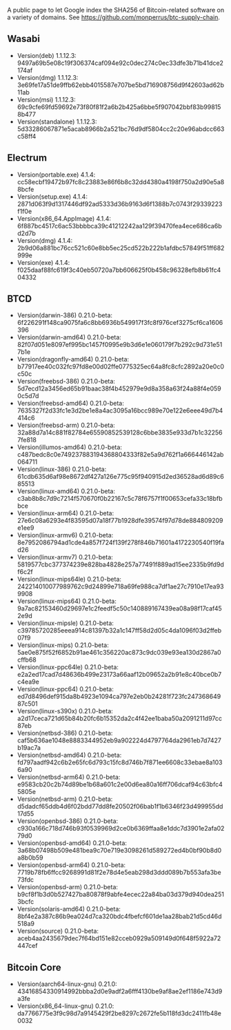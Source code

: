 A public page to let Google index the SHA256 of Bitcoin-related software on a variety of domains. See <https://github.com/monperrus/btc-supply-chain>.

## Wasabi

* Version(deb) 1.1.12.3: 9497a69b5e08c19f306374caf094e92c0dec274c0ec33dfe3b71b41dce2174af
* Version(dmg) 1.1.12.3: 3e69fe17a51de9ffb62ebb4015587e707be5bd716908756d9f42603ad62b11ab
* Version(msi) 1.1.12.3: 69c9cfe69fd59692e73f80f81f2a6b2b425a6bbe5f907042bbf83b998158b477
* Version(standalone) 1.1.12.3: 5d33286067871e5acab8966b2a521bc76d9df5804cc2c20e96abdcc663c58ff4

## Electrum

* Version(portable.exe) 4.1.4: cc58ecbf19472b97fc8c23883e86f6b8c32dd4380a4198f750a2d90e5a88bcfe
* Version(setup.exe) 4.1.4: 2871d063f9d1317446df92ad5333d36b9163d6f1388b7c0743f29339223f1f0e
* Version(x86_64.AppImage) 4.1.4: 6f887bc4517c6ac53bbbbca39c41212242aa129f39470fea4ece686ca6bd2d7b
* Version(dmg) 4.1.4: 2b9d06a881bc76cc521c60e8bb5ec25cd522b222b1afdbc57849f51ff682999e
* Version(exe) 4.1.4: f025daaf88fc619f3c40eb50720a7bb606625f0b458c96328efb8b61fc404332

## BTCD

* Version(darwin-386) 0.21.0-beta: 6f226291f148ca9075fa6c8bb6936b549917f3fc8f976cef3275cf6ca1606396
* Version(darwin-amd64) 0.21.0-beta: 82f07d051e8097ef995bc1457f0995e9b3d6e1e060179f7b292c9d731e517b1e
* Version(dragonfly-amd64) 0.21.0-beta: b77917ee40c032fc97fd8e00d02ffe0775325ec64a8fc8cfc2892a20e0c0c50c
* Version(freebsd-386) 0.21.0-beta: 5d7ecd12a3456ed65b91baac38f4b452979e9d8a358a63f24a88f4e0590c5d7d
* Version(freebsd-amd64) 0.21.0-beta: 7635327f2d33fc1e3d2be1e8a4ac3095a16bcc989e70e122e6eee49d7b4414c6
* Version(freebsd-arm) 0.21.0-beta: 32a88d7a14c881f82784e65590852539128c6bbe3835e933d7b1c322567fe818
* Version(illumos-amd64) 0.21.0-beta: c487bedc8c0e749237883194368804333f82e5a9d762f1a666446142ab064711
* Version(linux-386) 0.21.0-beta: 61cdb635d6af98e8672df427a126e775c95f940915d2ed36528ad6d89c685513
* Version(linux-amd64) 0.21.0-beta: c3ab8b8c7d9c7214f570670f0b22167c5c78f6757f1f00653cefa33c18bfbbce
* Version(linux-arm64) 0.21.0-beta: 27e6c08a6293e4f83595d07a18f77b1928dfe39574f97d78de884809209e1ee9
* Version(linux-armv6) 0.21.0-beta: 8e7952086794ad1cde4a857f724f139f278f846b71601a4172230540f19fad26
* Version(linux-armv7) 0.21.0-beta: 5819577cbc377374239e828ba4828e257a77491f889ad15ee2335b9fd9df6c2f
* Version(linux-mips64le) 0.21.0-beta: 242214010077989762c9d24899e718a69fe988ca7df1ae27c7910e17ea939908
* Version(linux-mips64) 0.21.0-beta: 9a7ac82153460d29697e1c2feedf5c50c140889167439ea08a98f17caf452e9d
* Version(linux-mipsle) 0.21.0-beta: c39785720285eeea914c81397b32a1c147ff58d2d05c4da1096f03d2ffeb07f9
* Version(linux-mips) 0.21.0-beta: 5ae0e875f52f6852b91ae461c356220ac873c9dc039e93ea130d2867a0cffb68
* Version(linux-ppc64le) 0.21.0-beta: e2a2ed17cad7d48636b499e23173a66aaf12b09652a2b91e8c40bce0b7c4ea9e
* Version(linux-ppc64) 0.21.0-beta: ed7d8496def915da8b4923e1094ca797e2eb0b24281f723fc24736864987c501
* Version(linux-s390x) 0.21.0-beta: a2d17ceca721d65b84b20fc6b15352da2c4f42ee1baba50a2091211d97cc87eb
* Version(netbsd-386) 0.21.0-beta: caf5b636ae1048e8883344952eb9a902224d4797764da2961eb7d7427b19ac7a
* Version(netbsd-amd64) 0.21.0-beta: fd797aadf942c6b2e65fc6d793c15fc8d746b7f871ee6608c33ebae8a1036a90
* Version(netbsd-arm64) 0.21.0-beta: e9583cb20c2b74d89be1b68a601c2e00d6ea80a16ff706dcaf94c63bfc45805e
* Version(netbsd-arm) 0.21.0-beta: d5dadcf65ddb4d6f02bdd77dd8fe20502f06bab1f1b6346f23d499955dd17d55
* Version(openbsd-386) 0.21.0-beta: c930a166c718d746b93f0539969d2ce0b6369ffaa8e1ddc7d3901e2afa0279d0
* Version(openbsd-amd64) 0.21.0-beta: 3a68b07498b509e481bea9c70e719e3098261d589272ed4b0bf90b8d0a8b0b59
* Version(openbsd-arm64) 0.21.0-beta: 7719b78fb6ffcc9268991d81f2e78d4e5eab298d3ddd089b7b553afa3be73fdc
* Version(openbsd-arm) 0.21.0-beta: b9cf8f1b3d0b527427ba80878f9abfe4ecec22a84ba03d379d940dea2513bcfc
* Version(solaris-amd64) 0.21.0-beta: 8bf4e2a387c86b9ea024d7ca320bdc4fbefcf601de1aa28bab21d5cd46d518a9
* Version(source) 0.21.0-beta: aceb4aa2435679dec7f64bd151e82cceb0929a509149d0f648f5922a72447cef

## Bitcoin Core

* Version(aarch64-linux-gnu) 0.21.0: 43416854330914992bbba2d0e9adf2a6fff4130be9af8ae2ef1186e743d9a3fe
* Version(x86_64-linux-gnu) 0.21.0: da7766775e3f9c98d7a9145429f2be8297c2672fe5b118fd3dc2411fb48e0032

